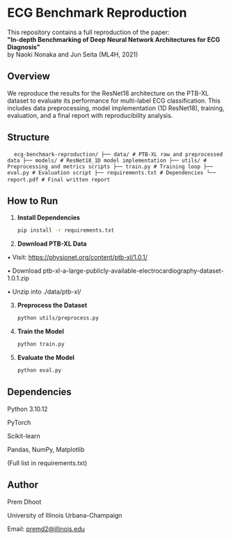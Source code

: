 # ECG Benchmark Reproduction

This repository contains a full reproduction of the paper:  
**"In-depth Benchmarking of Deep Neural Network Architectures for ECG Diagnosis"**  
by Naoki Nonaka and Jun Seita (ML4H, 2021)

## Overview

We reproduce the results for the ResNet18 architecture on the PTB-XL dataset to evaluate its performance for multi-label ECG classification. This includes data preprocessing, model implementation (1D ResNet18), training, evaluation, and a final report with reproducibility analysis.

## Structure

<pre> <code> ecg-benchmark-reproduction/ ├── data/ # PTB-XL raw and preprocessed data ├── models/ # ResNet18_1D model implementation ├── utils/ # Preprocessing and metrics scripts ├── train.py # Training loop ├── eval.py # Evaluation script ├── requirements.txt # Dependencies └── report.pdf # Final written report </code> </pre>

## How to Run

1. **Install Dependencies**
   ```bash
   pip install -r requirements.txt

2. **Download PTB-XL Data**

• Visit: https://physionet.org/content/ptb-xl/1.0.1/

• Download ptb-xl-a-large-publicly-available-electrocardiography-dataset-1.0.1.zip

• Unzip into ./data/ptb-xl/

3. **Preprocess the Dataset**
    ```bash
    python utils/preprocess.py

4. **Train the Model**
    ```bash
    python train.py

5. **Evaluate the Model**
    ```bash
    python eval.py

## Dependencies
Python 3.10.12

PyTorch

Scikit-learn

Pandas, NumPy, Matplotlib

(Full list in requirements.txt)

## Author
Prem Dhoot

University of Illinois Urbana-Champaign

Email: premd2@illinois.edu

